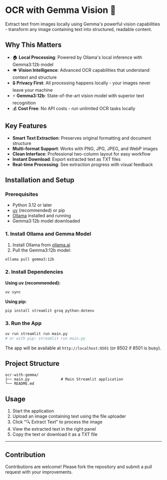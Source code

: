 # OCR with Gemma Vision 📄

Extract text from images locally using Gemma's powerful vision capabilities - transform any image containing text into structured, readable content.

## Why This Matters

- 🏠 **Local Processing**: Powered by Ollama's local inference with Gemma3:12b model
- 👁️ **Vision Intelligence**: Advanced OCR capabilities that understand context and structure
- 🔒 **Privacy First**: All processing happens locally - your images never leave your machine
- ⚡ **Gemma3:12b**: State-of-the-art vision model with superior text recognition
- 💰 **Cost Free**: No API costs - run unlimited OCR tasks locally

## Key Features

- **Smart Text Extraction**: Preserves original formatting and document structure
- **Multi-format Support**: Works with PNG, JPG, JPEG, and WebP images
- **Clean Interface**: Professional two-column layout for easy workflow
- **Instant Download**: Export extracted text as TXT files
- **Real-time Processing**: See extraction progress with visual feedback

## Installation and Setup

### Prerequisites
- Python 3.12 or later
- [uv](https://docs.astral.sh/uv/) (recommended) or pip
- [Ollama](https://ollama.ai/) installed and running
- Gemma3:12b model downloaded

### 1. Install Ollama and Gemma Model

1. Install Ollama from [ollama.ai](https://ollama.ai/)
2. Pull the Gemma3:12b model:

```bash
ollama pull gemma3:12b
```

### 2. Install Dependencies

**Using uv (recommended):**
```bash
uv sync
```

**Using pip:**
```bash
pip install streamlit groq python-dotenv
```

### 3. Run the App

```bash
uv run streamlit run main.py
# or with pip: streamlit run main.py
```

The app will be available at `http://localhost:8501` (or 8502 if 8501 is busy).

## Project Structure

```
ocr-with-gemma/
├── main.py              # Main Streamlit application
└── README.md
```

## Usage

1. Start the application
2. Upload an image containing text using the file uploader
3. Click "🔍 Extract Text" to process the image
4. View the extracted text in the right panel
5. Copy the text or download it as a TXT file

---

## Contribution

Contributions are welcome! Please fork the repository and submit a pull request with your improvements.